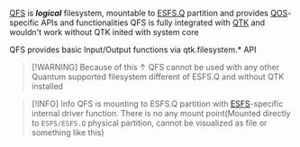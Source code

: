 [QFS](Filesystem%20Hierarchy.md) is ***logical*** filesystem, mountable to [ESFS.Q](ESFS.Q.md) partition and provides [QOS](QOS⚛️.md)-specific APIs and functionalities 
QFS is fully integrated with [QTK](QTK.md) and wouldn't work without QTK inited with system core 

QFS provides basic Input/Output functions via qtk.filesystem.* API
>[!WARNING] Because of this ↑
>QFS cannot be used with any other Quantum supported filesystem different of ESFS.Q and without QTK installed

>[!INFO] Info
>QFS is mounting to ESFS.Q partition with [ESFS](ESFS.md)-specific internal driver function. There is no any mount point(Mounted directly to `ESFS/ESFS.Q` physical partition, cannot be visualized as file or something like this)